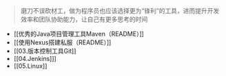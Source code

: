 > 磨刀不误砍材工，做为程序员也应该选择更为“锋利”的工具，进而提升开发效率和团队协助能力，让自己有更多思考的时间

*  [[优秀的Java项目管理工具Maven（README）]]
* [[使用Nexus搭建私服（README）]]
* [[03.版本控制工具Git]]
* [[04.Jenkins]]]
* [[05.Linux]]
